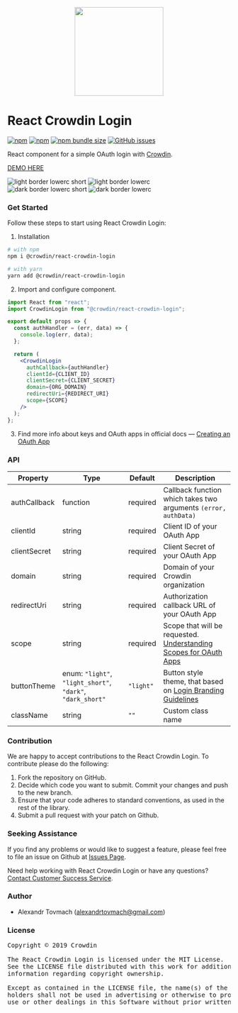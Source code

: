 [<p align="center"><img src="https://support.crowdin.com/assets/logos/crowdin-dark-symbol.png" data-canonical-src="https://support.crowdin.com/assets/logos/crowdin-dark-symbol.png" width="200" height="200" align="center"/></p>](https://crowdin.com)

# React Crowdin Login

[![npm](https://img.shields.io/npm/v/@crowdin/react-crowdin-login?logo=npm&cacheSeconds=1800)](https://www.npmjs.com/package/@crowdin/react-crowdin-login)
[![npm](https://img.shields.io/npm/dt/@crowdin/react-crowdin-login?cacheSeconds=1800)](https://www.npmjs.com/package/@crowdin/crowdin-api-client)
[![npm bundle size](https://img.shields.io/bundlephobia/minzip/@crowdin/react-crowdin-login?cacheSeconds=1800)](https://www.npmjs.com/package/@crowdin/react-crowdin-login)
[![GitHub issues](https://img.shields.io/github/issues/crowdin/react-crowdin-login?cacheSeconds=1800)](https://github.com/crowdin/react-crowdin-login/issues)

React component for a simple OAuth login with [Crowdin](https://crowdin.com/). 

[DEMO HERE](https://crowdin.github.io/react-crowdin-login/)

![light border lowerc short](https://raw.github.com/crowdin/react-crowdin-login/master/images/light_border_lowerc_short.svg?sanitize=true)
![light border lowerc](https://raw.github.com/crowdin/react-crowdin-login/master/images/light_border_lowerc.svg?sanitize=true)
![dark border lowerc short](https://raw.github.com/crowdin/react-crowdin-login/master/images/dark_border_lowerc_short.svg?sanitize=true)
![dark border lowerc](https://raw.github.com/crowdin/react-crowdin-login/master/images/dark_border_lowerc.svg?sanitize=true)

### Get Started

Follow these steps to start using React Crowdin Login:

1. Installation

```sh
# with npm
npm i @crowdin/react-crowdin-login

# with yarn
yarn add @crowdin/react-crowdin-login
```

2. Import and configure component.

```jsx
import React from "react";
import CrowdinLogin from "@crowdin/react-crowdin-login";

export default props => {
  const authHandler = (err, data) => {
    console.log(err, data);
  };

  return (
    <CrowdinLogin
      authCallback={authHandler}
      clientId={CLIENT_ID}
      clientSecret={CLIENT_SECRET}
      domain={ORG_DOMAIN}
      redirectUri={REDIRECT_URI}
      scope={SCOPE}
    />
  );
};
```

3. Find more info about keys and OAuth apps in official docs ― [Creating an OAuth App](https://support.crowdin.com/enterprise/creating-oauth-app/)

### API

| Property     | Type                                                       | Default   | Description                                                                                                                                      |
| ------------ | ---------------------------------------------------------- | --------- | ------------------------------------------------------------------------------------------------------------------------------------------------ |
| authCallback | function                                                   | required  | Callback function which takes two arguments `(error, authData)`                                                                                  |
| clientId     | string                                                     | required  | Client ID of your OAuth App                                                                                                                      |
| clientSecret | string                                                     | required  | Client Secret of your OAuth App                                                                                                                  |
| domain       | string                                                     | required  | Domain of your Crowdin organization                                                                                                              |
| redirectUri  | string                                                     | required  | Authorization callback URL of your OAuth App                                                                                                     |
| scope        | string                                                     | required  | Scope that will be requested. [Understanding Scopes for OAuth Apps](https://support.crowdin.com/enterprise/understanding-scopes-for-oauth-apps/) |
| buttonTheme  | enum: `"light"`, `"light_short"`, `"dark"`, `"dark_short"` | `"light"` | Button style theme, that based on [Login Branding Guidelines](https://github.com/crowdin/react-crowdin-login/wiki/Login-Branding-Guidelines)     |
| className    | string                                                     | `""`      | Custom class name                                                                                                                                |

### Contribution

We are happy to accept contributions to the React Crowdin Login. To contribute please do the following:

1. Fork the repository on GitHub.
2. Decide which code you want to submit. Commit your changes and push to the new branch.
3. Ensure that your code adheres to standard conventions, as used in the rest of the library.
4. Submit a pull request with your patch on Github.

### Seeking Assistance

If you find any problems or would like to suggest a feature, please feel free to file an issue on Github at [Issues Page](https://github.com/crowdin/react-crowdin-login/issues).

Need help working with React Crowdin Login or have any questions?
[Contact Customer Success Service](https://crowdin.com/contacts).

### Author

- Alexandr Tovmach (alexandrtovmach@gmail.com)

### License

<pre>
Copyright © 2019 Crowdin

The React Crowdin Login is licensed under the MIT License.
See the LICENSE file distributed with this work for additional
information regarding copyright ownership.

Except as contained in the LICENSE file, the name(s) of the above copyright
holders shall not be used in advertising or otherwise to promote the sale,
use or other dealings in this Software without prior written authorization.
</pre>

